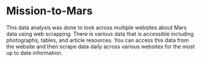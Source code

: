 # Mission-to-Mars

This data analysis was done to look across multiple websites about Mars data using web scrapping. There is various data that is accessible including photographs, tables, and article resources. You can access this data from the website and then scrape data daily across various websites for the most up to date information.
